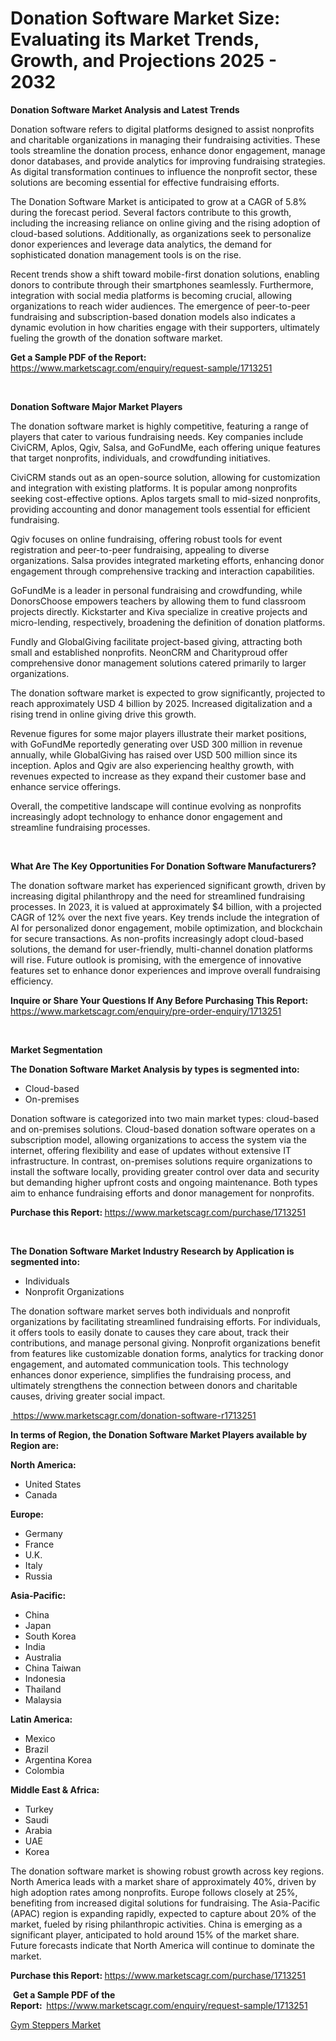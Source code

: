 <p><h1>Donation Software Market Size: Evaluating its Market Trends, Growth, and Projections 2025 - 2032</h1></p><p><strong>Donation Software Market Analysis and Latest Trends</strong></p>
<p><p>Donation software refers to digital platforms designed to assist nonprofits and charitable organizations in managing their fundraising activities. These tools streamline the donation process, enhance donor engagement, manage donor databases, and provide analytics for improving fundraising strategies. As digital transformation continues to influence the nonprofit sector, these solutions are becoming essential for effective fundraising efforts.</p><p>The Donation Software Market is anticipated to grow at a CAGR of 5.8% during the forecast period. Several factors contribute to this growth, including the increasing reliance on online giving and the rising adoption of cloud-based solutions. Additionally, as organizations seek to personalize donor experiences and leverage data analytics, the demand for sophisticated donation management tools is on the rise. </p><p>Recent trends show a shift toward mobile-first donation solutions, enabling donors to contribute through their smartphones seamlessly. Furthermore, integration with social media platforms is becoming crucial, allowing organizations to reach wider audiences. The emergence of peer-to-peer fundraising and subscription-based donation models also indicates a dynamic evolution in how charities engage with their supporters, ultimately fueling the growth of the donation software market.</p></p>
<p><strong>Get a Sample PDF of the Report:&nbsp;</strong> <a href="https://www.marketscagr.com/enquiry/request-sample/1713251?utm_campaign=3222&utm_medium=2&utm_source=Github&utm_content=ia&utm_term=28032025&utm_id=donation-software">https://www.marketscagr.com/enquiry/request-sample/1713251</a></p>
<p>&nbsp;</p>
<p><strong>Donation Software Major Market Players</strong></p>
<p><p>The donation software market is highly competitive, featuring a range of players that cater to various fundraising needs. Key companies include CiviCRM, Aplos, Qgiv, Salsa, and GoFundMe, each offering unique features that target nonprofits, individuals, and crowdfunding initiatives.</p><p>CiviCRM stands out as an open-source solution, allowing for customization and integration with existing platforms. It is popular among nonprofits seeking cost-effective options. Aplos targets small to mid-sized nonprofits, providing accounting and donor management tools essential for efficient fundraising.</p><p>Qgiv focuses on online fundraising, offering robust tools for event registration and peer-to-peer fundraising, appealing to diverse organizations. Salsa provides integrated marketing efforts, enhancing donor engagement through comprehensive tracking and interaction capabilities.</p><p>GoFundMe is a leader in personal fundraising and crowdfunding, while DonorsChoose empowers teachers by allowing them to fund classroom projects directly. Kickstarter and Kiva specialize in creative projects and micro-lending, respectively, broadening the definition of donation platforms.</p><p>Fundly and GlobalGiving facilitate project-based giving, attracting both small and established nonprofits. NeonCRM and Charityproud offer comprehensive donor management solutions catered primarily to larger organizations.</p><p>The donation software market is expected to grow significantly, projected to reach approximately USD 4 billion by 2025. Increased digitalization and a rising trend in online giving drive this growth.</p><p>Revenue figures for some major players illustrate their market positions, with GoFundMe reportedly generating over USD 300 million in revenue annually, while GlobalGiving has raised over USD 500 million since its inception. Aplos and Qgiv are also experiencing healthy growth, with revenues expected to increase as they expand their customer base and enhance service offerings.</p><p>Overall, the competitive landscape will continue evolving as nonprofits increasingly adopt technology to enhance donor engagement and streamline fundraising processes.</p></p>
<p>&nbsp;</p>
<p><strong>What Are The Key Opportunities For Donation Software Manufacturers?</strong></p>
<p><p>The donation software market has experienced significant growth, driven by increasing digital philanthropy and the need for streamlined fundraising processes. In 2023, it is valued at approximately $4 billion, with a projected CAGR of 12% over the next five years. Key trends include the integration of AI for personalized donor engagement, mobile optimization, and blockchain for secure transactions. As non-profits increasingly adopt cloud-based solutions, the demand for user-friendly, multi-channel donation platforms will rise. Future outlook is promising, with the emergence of innovative features set to enhance donor experiences and improve overall fundraising efficiency.</p></p>
<p><strong>Inquire or Share Your Questions If Any Before Purchasing This Report:</strong> <a href="https://www.marketscagr.com/enquiry/pre-order-enquiry/1713251?utm_campaign=3222&utm_medium=2&utm_source=Github&utm_content=ia&utm_term=28032025&utm_id=donation-software">https://www.marketscagr.com/enquiry/pre-order-enquiry/1713251</a></p>
<p>&nbsp;</p>
<p><strong>Market Segmentation</strong></p>
<p><strong>The Donation Software Market Analysis by types is segmented into:</strong></p>
<p><ul><li>Cloud-based</li><li>On-premises</li></ul></p>
<p><p>Donation software is categorized into two main market types: cloud-based and on-premises solutions. Cloud-based donation software operates on a subscription model, allowing organizations to access the system via the internet, offering flexibility and ease of updates without extensive IT infrastructure. In contrast, on-premises solutions require organizations to install the software locally, providing greater control over data and security but demanding higher upfront costs and ongoing maintenance. Both types aim to enhance fundraising efforts and donor management for nonprofits.</p></p>
<p><strong>Purchase this Report:&nbsp;</strong><a href="https://www.marketscagr.com/purchase/1713251?utm_campaign=3222&utm_medium=2&utm_source=Github&utm_content=ia&utm_term=28032025&utm_id=donation-software">https://www.marketscagr.com/purchase/1713251</a></p>
<p>&nbsp;</p>
<p><strong>The Donation Software Market Industry Research by Application is segmented into:</strong></p>
<p><ul><li>Individuals</li><li>Nonprofit Organizations</li></ul></p>
<p><p>The donation software market serves both individuals and nonprofit organizations by facilitating streamlined fundraising efforts. For individuals, it offers tools to easily donate to causes they care about, track their contributions, and manage personal giving. Nonprofit organizations benefit from features like customizable donation forms, analytics for tracking donor engagement, and automated communication tools. This technology enhances donor experience, simplifies the fundraising process, and ultimately strengthens the connection between donors and charitable causes, driving greater social impact.</p></p>
<p><a href="https://www.marketscagr.com/donation-software-r1713251?utm_campaign=3222&utm_medium=2&utm_source=Github&utm_content=ia&utm_term=28032025&utm_id=donation-software">&nbsp;https://www.marketscagr.com/donation-software-r1713251</a></p>
<p><strong>In terms of Region, the Donation Software Market Players available by Region are:</strong></p>
<p>
    <p> <strong> North America: </strong>
        <ul>
            <li>United States</li>
            <li>Canada</li>
        </ul>
        </p> 
    <p> <strong> Europe: </strong>
        <ul>
            <li>Germany</li>
            <li>France</li>
            <li>U.K.</li>
            <li>Italy</li>
            <li>Russia</li>
        </ul>
        </p> 
    <p> <strong> Asia-Pacific: </strong>
        <ul>
            <li>China</li>
            <li>Japan</li>
            <li>South Korea</li>
            <li>India</li>
            <li>Australia</li>
            <li>China Taiwan</li>
            <li>Indonesia</li>
            <li>Thailand</li>
            <li>Malaysia</li>
        </ul>
        </p> 
    <p> <strong> Latin America: </strong>
        <ul>
            <li>Mexico</li>
            <li>Brazil</li>
            <li>Argentina Korea</li>
            <li>Colombia</li>
        </ul>
        </p> 
    <p> <strong> Middle East & Africa: </strong>
        <ul>
            <li>Turkey</li>
            <li>Saudi</li>
            <li>Arabia</li>
            <li>UAE</li>
            <li>Korea</li>
        </ul>
    </p>
    </p>
<p><p>The donation software market is showing robust growth across key regions. North America leads with a market share of approximately 40%, driven by high adoption rates among nonprofits. Europe follows closely at 25%, benefiting from increased digital solutions for fundraising. The Asia-Pacific (APAC) region is expanding rapidly, expected to capture about 20% of the market, fueled by rising philanthropic activities. China is emerging as a significant player, anticipated to hold around 15% of the market share. Future forecasts indicate that North America will continue to dominate the market.</p></p>
<p><strong>Purchase this Report: </strong><a href="https://www.marketscagr.com/purchase/1713251?utm_campaign=3222&utm_medium=2&utm_source=Github&utm_content=ia&utm_term=28032025&utm_id=donation-software">https://www.marketscagr.com/purchase/1713251</a></p>
<p>&nbsp;<strong>Get a Sample PDF of the Report:&nbsp;&nbsp;</strong><a href="https://www.marketscagr.com/enquiry/request-sample/1713251?utm_campaign=3222&utm_medium=2&utm_source=Github&utm_content=ia&utm_term=28032025&utm_id=donation-software">https://www.marketscagr.com/enquiry/request-sample/1713251</a></p>
<p><strong></strong></p>
<p><p><a href="https://github.com/ijffseandy/Market-Research-Report-List-1/blob/main/gym-steppers-market.md?utm_campaign=3222&utm_medium=2&utm_source=Github&utm_content=ia&utm_term=28032025&utm_id=donation-software">Gym Steppers Market</a></p></p>